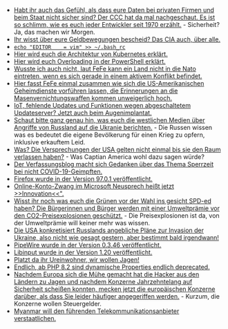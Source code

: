 * [Habt ihr auch das Gefühl, als dass eure Daten bei privaten Firmen und beim Staat nicht sicher sind? Der CCC hat da mal nachgeschaut. Es ist so schlimm, wie es euch jeder Entwickler seit 1970 erzählt.](https://www.ccc.de/de/updates/2022/web-patrouille-ccc) - Sicherheit? Ja, das machen wir Morgen.
* [Ihr wisst über eure Geldbewegungen bescheid? Das CIA auch, über alle.](https://netzpolitik.org/2022/massenueberwachung-cia-analysiert-systematisch-internationale-finanzdaten/)
* [`echo "EDITOR    = vim" >> ~/.bash_rc`](https://opensource.com/article/22/2/configure-vim-default-editor)
* [Hier wird euch die Architektur von Kubernetes erklärt.](https://opensource.com/article/22/2/kubernetes-architecture)
* [Hier wird euch Overloading in der PowerShell erklärt.](https://arcanecode.com/2022/02/14/fun-with-powershell-classes-overloading/)
* [Wusste ich auch nicht, laut FeFe kann ein Land nicht in die Nato eintreten, wenn es sich gerade in einem aktivem Konflikt befindet.](https://blog.fefe.de/?ts=9cf06789)
* [Hier fasst FeFe einmal zusammen wie sich die US-Amerikanischen Geheimdienste vorführen lassen, die Erinnerungen an die Masenvernichtungswaffen kommen unweigerlich hoch.](https://blog.fefe.de/?ts=9cf0b791)
* [IoT, fehlende Updates und Funktionen wegen abgeschaltetem Updateserver? Jetzt auch beim Augenimplantat.](https://blog.fefe.de/?ts=9cf219ac)
* [Schaut bitte ganz genau hin, was euch die westlichen Medien über Angriffe von Russland auf die Ukranie berichten.](https://blog.fefe.de/?ts=9cf17333) - Die Russen wissen was es bedeutet die eigene Bevölkerung für einen Krieg zu opfern, inklusive erkauftem Leid.
* [Was? Die Versprechungen der USA gelten nicht einmal bis sie den Raum verlassen haben?](https://blog.fefe.de/?ts=9cf17b9c) - Was Captian America wohl dazu sagen würde?
* [Der Verfassungsblog macht sich Gedanken über das Thema Sperrzeit bei nicht COVID-19-Geimpften.](https://verfassungsblog.de/impfpflicht-arbeitslosengeld-i-und-sperrzeit/)
* [Firefox wurde in der Version 97.0.1 veröffentlicht.](https://www.borncity.com/blog/2022/02/18/firefox-97-0-1-freigegeben/)
* [Online-Konto-Zwang im Microsoft Neusprech heißt jetzt >>Innovation<<".](https://www.borncity.com/blog/2022/02/18/windows-11-internetverbindung-und-microsoft-konto-wird-beim-setup-pflicht/)
* [Wisst ihr noch was euch die Grünen vor der Wahl ins gesicht SPD-ed haben? Die Bürgerinnen und Bürger werden mit einer Umweltprämie vor den CO2-Preisexplosionen geschützt.](https://www.sonnenseite.com/de/politik/130-euro-klimageld-fuer-alle/) - Die Preisexplosionen ist da, von der Umweltprämie will keiner mehr was wissen.
* [Die USA konkretisiert Russlands angebliche Pläne zur Invasion der Ukraine, also nicht wie gesagt gestern, aber bestimmt bald irgendwann!](https://blog.fefe.de/?ts=9ceeb0a7)
* [PipeWire wurde in der Version 0.3.46 veröffentlicht.](https://www.phoronix.com/scan.php?page=news_item&px=PipeWire-0.3.46-Released)
* [Libinput wurde in der Version 1.20 veröffentlicht.](https://www.phoronix.com/scan.php?page=news_item&px=Libinput-1.20)
* [Platzt da ihr Ureinwohner, wir wollen Jagen!](https://netzfrauen.org/2022/02/19/africa-25/)
* [Endlich, ab PHP 8.2 sind dynamische Properties endlich deprecated.](https://php.watch/versions/8.2/dynamic-properties-deprecated)
* [Nachdem Europa sich die Mühe gemacht hat die Hacker aus den Ländern zu Jagen und nachdem Konzerne Jahrzehntelang auf Sicherheit scheißen konnten, mecken jetzt die europäischen Konzerne darüber, als dass Sie leider häufiger angegeriffen werden.](https://www.borncity.com/blog/2022/02/19/ransomware-trifft-europas-industrielle-steuersysteme-und-betriebstechnik-so-hufig-wie-it-systeme/) - Kurzum, die Konzerne wollen Steuergelder.
* [Myanmar will den führenden Telekommunikationsanbieter verstaatlichen.](https://netzpolitik.org/2022/myanmar-verkauf-von-mobilfunkanbieter-koennte-millionen-menschen-in-gefahr-bringen/)
